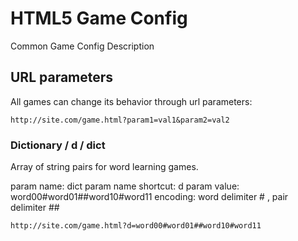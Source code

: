 # HTML5 Game Config
Common Game Config Description


## URL parameters
All games can change its behavior through url parameters:

```
http://site.com/game.html?param1=val1&param2=val2
```

### Dictionary / d / dict
Array of string pairs for word learning games. 

param name: dict
param name shortcut: d
param value: word00#word01##word10#word11
encoding: word delimiter # , pair delimiter ##

```
http://site.com/game.html?d=word00#word01##word10#word11
```
